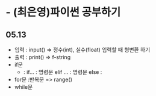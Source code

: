 # - (최은영)파이썬 공부하기
## 05.13
+ 입력 : input() => 정수(int), 실수(float) 입력할 때 형변환 하기
+ 출력 : print() => f-string
+ if문 
  + : if... : 명령문 elif ... : 명령문 else :
+ for문 :반복문 => range()
+ while문
